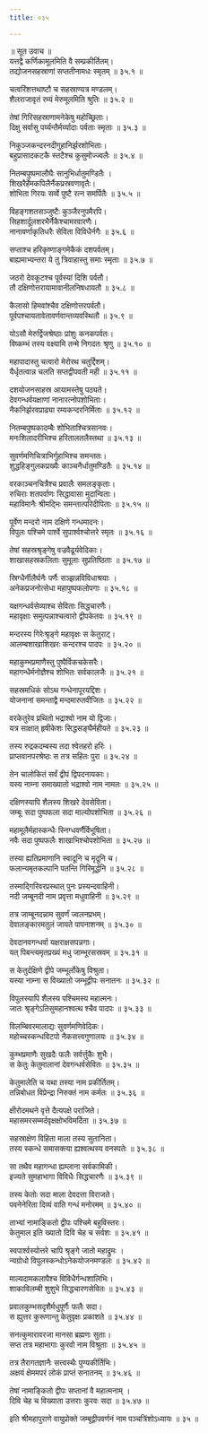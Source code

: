 ```yaml
---
title: ०३५

---
```

॥ सूत उवाच ॥  
यत्तद्वै कर्णिकामूलमिति वै सम्प्रकीर्तितम्।  
तद्योजनसहस्राणां सप्ततीनामधः स्मृतम् ॥ ३५.१ ॥  
  
चत्वरिंशत्तथाष्टौ च सहस्राण्यत्र मण्डलम्।  
शैलराजावृतं रम्यं मेरुमूलमिति श्रुतिः ॥ ३५.२ ॥  
  
तेषां गिरिसहस्राणामनेकेषु महोच्छ्रिताः।  
दिक्षु सर्वासु पर्य्यन्तैर्मर्य्यादाः पर्वताः स्मृताः ॥ ३५.३ ॥  
  
निकुञ्जकन्दरनदीगुहानिर्झरशोभिताः।  
बहुप्रासादकटकै स्तटैश्च कुसुमोज्ज्वलैः ॥ ३५.४ ॥  
  
नितम्बपुष्पमालौघैः सानुभिर्धातुमण्डितैः ।  
शिखरैर्हेमकपिलैर्नैकप्रस्रवणावृतैः।  
शोभिता गिरयः सर्व्वे पुष्टै रत्न समर्पितैः ॥ ३५.५ ॥  
  
विहङ्गशतसञ्जुष्टैः कुञ्जैरनुपमैरपि।  
सिहशार्दूलशरभैर्नैकैश्चामरवारणैः।  
नानावर्णाकृतिधरैः सेविता विविधैर्नगैः ॥ ३५.६ ॥  
  
सप्ताश्च हरिकृष्णाङ्गमेकैकं दशपर्वतम्।  
बाह्यमाभ्यन्तरा ये तु त्रिवाहास्तु समाः स्मृताः ॥ ३५.७ ॥  
  
जठरो देवकूटश्च पूर्वस्यां दिशि पर्वतौ।  
तौ दक्षिणोत्तरायामावानीलनिषधायतौ ॥ ३५.८ ॥  
  
कैलासो हिमवांश्चैव दक्षिणोत्तरपर्वतौ।  
पूर्वपश्चायतावेतावर्णवान्तव्यवस्थितौ ॥ ३५.९ ॥  
  
योऽसौ मेरुर्द्विजश्रेष्ठाः प्रांशुः कनकपर्वतः।  
विष्कम्भं तस्य वक्ष्यामि तन्मे निगदतः श्रृणु ॥ ३५.१० ॥  
  
महापादास्तु चत्वारो मेरोरथ चतुर्द्दिशम्।  
यैर्धृतत्वान्न चलति सप्तद्वीपवती मही ॥ ३५.११ ॥  
  
दशयोजनसाहस्र आयामस्तेषु पठ्यते।  
देवगन्धर्वयक्षाणां नानारत्नोपशोभिताः।  
नैकनिर्झरवप्राढ्या रम्यकन्दरनिर्मिताः ॥ ३५.१२ ॥  
  
नितम्बपुष्पकादम्बैः शोभिताश्चित्रसानवः।  
मनःशिलादरीभिश्च हरितालतलैस्तथा ॥ ३५.१३ ॥  
  
सुवर्णमणिचित्राभिर्गुहाभिश्च समन्ततः।  
शुद्धहिङ्गुलकप्रख्यैः काञ्चनैर्धातुमण्डितैः ॥ ३५.१४ ॥  
  
वरकाञ्चनचित्रैश्च प्रवालैः समलङ्कृताः।  
रुचिराः शतपर्वाणः सिद्धावासा मुदान्विताः।  
महाविमानैः श्रीमद्भिः समन्तात्परिदीपिताः ॥ ३५.१५ ॥  
  
पूर्वेण मन्दरो नाम दक्षिणे गन्धमादनः।  
विपुलः पश्चिमे पार्श्वे सुपार्श्वश्चोत्तरे स्मृतः ॥ ३५.१६ ॥  
  
तेषां सहस्रश्रृङ्गेषु वज्रवैढूर्यवेदिकाः।  
शाखासहस्रकलिताः सुमूलाः सुप्रतिष्ठिताः ॥ ३५.१७ ॥  
  
स्रिग्धैर्नीलैर्घनैः पर्णैः सञ्झन्नविविधाश्रयाः ।  
अनेकप्रजनोत्सेधा महापुष्पफलोपगाः ॥ ३५.१८ ॥  
  
यक्षगन्धर्वसेव्याश्च सेविताः सिद्धचारणैः।  
महावृक्षाः समुत्पन्नाश्चत्वारो द्वीपकेतवः ॥ ३५.१९ ॥  
  
मन्दरस्य गिरेःश्रृङ्गे महावृक्षः स केतुराट्।  
आलम्बशाखाशिखरः कन्दरश्च पादपः ॥ ३५.२० ॥  
  
महाकुम्भप्रमाणैस्तु पुष्पैर्विकचकेसरैः।  
महागन्धैर्मनोज्ञैश्च शोभितः सर्वकालजैः ॥ ३५.२१ ॥  
  
सहस्रमधिकं सोऽथ गन्धेनापूरयद्दिशः।  
योजनानां समन्ताद्वै मन्दमारुतवीजितः ॥ ३५.२२ ॥  
  
वरकेतुरेव प्रथितो भद्राश्वो नाम यो द्विजाः।  
यत्र साक्षात् हृषीकेशः सिद्धसङ्घैर्महीयते ॥ ३५.२३ ॥  
  
तस्य रुद्रकदम्बस्य तदा श्वेतहरो हरिः ।  
प्राप्तवानपरश्रेष्ठः स तत्र सहितः पुरा ॥ ३५.२४ ॥  
  
तेन चालोकितं सर्वं द्वीपं द्विपदनायकाः।  
यस्य नाम्ना समाख्यातो भद्राश्वो नाम नामतः ॥ ३५.२५ ॥  
  
दक्षिणस्यापि शैलस्य शिखरे देवसेविता।  
जम्बूः सदा पुष्पफला सदा माल्योपशोभिता ॥ ३५.२६ ॥  
  
महामूलैर्महास्कन्धैः स्निग्धवर्णैर्विभूषिता।  
नवैः सदा पुष्पफलैः शाखाभिश्चोपशोभिता ॥ ३५.२७ ॥  
  
तस्या ह्यतिप्रमाणानि स्वादूनि च मृदूनि च।  
फलान्यमृतकल्पानि पतन्ति गिरिमूर्द्धनि ॥ ३५.२८ ॥  
  
तस्माद्गिरिवरप्रस्थात् पुनः प्रस्यन्दवाहिनी।  
नदी जम्बूनदी नाम प्रवृत्ता मधुवाहिनी ॥ ३५.२९ ॥  
  
तत्र जाम्बूनदन्नाम सुवर्णं ज्वलनप्रभम्।  
देवालङ्कारमतुलं जायते पापनाशनम् ॥ ३५.३० ॥  
  
देवदानवगन्धर्वा यक्षराक्षसपन्नगाः।  
यत् पिबन्त्यमृतप्रख्यं मधु जाम्भूरसस्रवम् ॥ ३५.३१ ॥  
  
स केतुर्दक्षिणे द्वीपे जम्भूर्लोकेषु विश्रुता।  
यस्या नाम्ना स विख्यातो जम्भूद्वीपः सनातनः ॥ ३५.३२ ॥  
  
विपुलस्यापि शैलस्य पश्चिमस्य महात्मनः।  
जातः श्रृङ्गेऽतिसुमहानश्वत्थ श्चैव पादपः ॥ ३५.३३ ॥  
  
विलम्बिवरमालाद्यः सुवर्णमणिवेदिकः।  
महोच्चस्कन्धविटपो नैकसत्त्वगुणालयः ॥ ३५.३४ ॥  
  
कुम्भप्रमाणैः सुखदैः फलैः सर्वर्त्तुकैः शुभैः।  
स केतुः केतुमालानां देवगन्धर्वसेवितः ॥ ३५.३५ ॥  
  
केतुमालेति च यथा तस्या नाम प्रकीर्तितम्।  
तन्निबोधत विप्रेन्द्रा निरुक्तं नाम कर्मतः ॥ ३५.३६ ॥  
  
क्षीरोदमथने वृत्ते दैत्यपक्षे पराजिते।  
महासमरसम्मर्दवृक्षक्षोभविमर्दिता ॥ ३५.३७ ॥  
  
सहस्राक्षेण विहिता माला तस्य सुतानिता।  
तस्य स्कन्धे समासक्त्या ह्यश्वत्थस्य वनस्पतेः ॥ ३५.३८ ॥  
  
सा तथैव महागन्धा ह्यम्लाना सर्वकामिकी।  
इज्यते सुमहाभागा विविधैः सिद्धचारणैः ॥ ३५.३९ ॥  
  
तस्य केतोः सदा माला देवदत्ता विराजते।  
पवनेनेरिता दिव्यं वाति गन्धं मनोरमम् ॥ ३५.४० ॥  
  
ताभ्यां नामाङ्कितो द्वीपः पश्चिमे बहुविस्तरः।  
केतुमाल इति ख्यातो दिवि चेह च सर्वशः ॥ ३५.४१ ॥  
  
स्वपार्श्वस्योत्तरे चापि श्रृङ्गे जातो महाद्रुमः ।  
न्यग्रोधो विपुलस्कन्धोऽनेकयोजनमण्डलः ॥ ३५.४२ ॥  
  
माल्यदामकलापैश्च विविधैर्गन्धशालिभिः।  
शाकाविलम्बी शुशुभे सिद्धचारणसेवितः ॥ ३५.४३ ॥  
  
प्रवालकुम्भसदृशैर्मधुपूर्णैः फलैः सदा।  
स ह्युत्तर कुरूणान्तु केतुवृक्षः प्रकाशते ॥ ३५.४४ ॥  
  
सनत्कुमारावरजा मानसा ब्रह्मणः सुताः।  
सप्त तत्र महाभागाः कुरवो नाम विश्रुताः ॥ ३५.४५ ॥  
  
तत्र तैरागतज्ञानैः सत्त्वस्थैः पुण्यकीर्तिभिः।  
अक्षयं क्षेममपरं लोकं प्राप्तं सनातनम् ॥ ३५.४६ ॥  
  
तेषां नामाङ्कितो द्वीपः सप्तानां वै महात्मनाम् ।  
दिवि चेह च विख्याता उत्तराः कुरवः सदा ॥ ३५.४७ ॥  
  
इति श्रीमहापुराणे वायुप्रोक्ते जम्बूद्वीपवर्णनं नाम पञ्चत्रिंशोऽध्यायः ॥ ३५ ॥